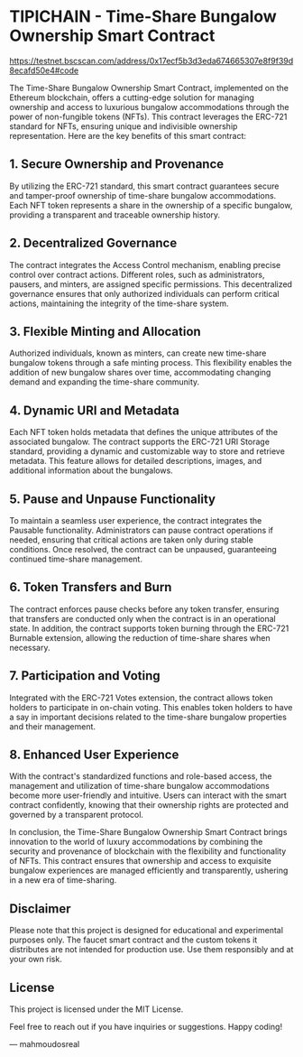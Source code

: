 # TIPICHAIN - Time-Share Bungalow Ownership Smart Contract

https://testnet.bscscan.com/address/0x17ecf5b3d3eda674665307e8f9f39d8ecafd50e4#code

The Time-Share Bungalow Ownership Smart Contract, implemented on the Ethereum blockchain, offers a cutting-edge solution for managing ownership and access to luxurious bungalow accommodations through the power of non-fungible tokens (NFTs). This contract leverages the ERC-721 standard for NFTs, ensuring unique and indivisible ownership representation. Here are the key benefits of this smart contract:

## 1. Secure Ownership and Provenance
By utilizing the ERC-721 standard, this smart contract guarantees secure and tamper-proof ownership of time-share bungalow accommodations. Each NFT token represents a share in the ownership of a specific bungalow, providing a transparent and traceable ownership history.

## 2. Decentralized Governance
The contract integrates the Access Control mechanism, enabling precise control over contract actions. Different roles, such as administrators, pausers, and minters, are assigned specific permissions. This decentralized governance ensures that only authorized individuals can perform critical actions, maintaining the integrity of the time-share system.

## 3. Flexible Minting and Allocation
Authorized individuals, known as minters, can create new time-share bungalow tokens through a safe minting process. This flexibility enables the addition of new bungalow shares over time, accommodating changing demand and expanding the time-share community.

## 4. Dynamic URI and Metadata
Each NFT token holds metadata that defines the unique attributes of the associated bungalow. The contract supports the ERC-721 URI Storage standard, providing a dynamic and customizable way to store and retrieve metadata. This feature allows for detailed descriptions, images, and additional information about the bungalows.

## 5. Pause and Unpause Functionality
To maintain a seamless user experience, the contract integrates the Pausable functionality. Administrators can pause contract operations if needed, ensuring that critical actions are taken only during stable conditions. Once resolved, the contract can be unpaused, guaranteeing continued time-share management.

## 6. Token Transfers and Burn
The contract enforces pause checks before any token transfer, ensuring that transfers are conducted only when the contract is in an operational state. In addition, the contract supports token burning through the ERC-721 Burnable extension, allowing the reduction of time-share shares when necessary.

## 7. Participation and Voting
Integrated with the ERC-721 Votes extension, the contract allows token holders to participate in on-chain voting. This enables token holders to have a say in important decisions related to the time-share bungalow properties and their management.

## 8. Enhanced User Experience
With the contract's standardized functions and role-based access, the management and utilization of time-share bungalow accommodations become more user-friendly and intuitive. Users can interact with the smart contract confidently, knowing that their ownership rights are protected and governed by a transparent protocol.

In conclusion, the Time-Share Bungalow Ownership Smart Contract brings innovation to the world of luxury accommodations by combining the security and provenance of blockchain with the flexibility and functionality of NFTs. This contract ensures that ownership and access to exquisite bungalow experiences are managed efficiently and transparently, ushering in a new era of time-sharing.

## Disclaimer

Please note that this project is designed for educational and experimental purposes only. The faucet smart contract and the custom tokens it distributes are not intended for production use. Use them responsibly and at your own risk.

## License

This project is licensed under the MIT License.

Feel free to reach out if you have inquiries or suggestions. Happy coding!

— mahmoudosreal
